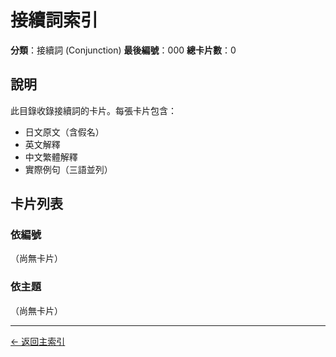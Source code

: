 # 接續詞索引

**分類**：接續詞 (Conjunction)
**最後編號**：000
**總卡片數**：0

## 說明

此目錄收錄接續詞的卡片。每張卡片包含：
- 日文原文（含假名）
- 英文解釋
- 中文繁體解釋
- 實際例句（三語並列）

## 卡片列表

### 依編號

（尚無卡片）

### 依主題

（尚無卡片）

---

[← 返回主索引](../index.md)

